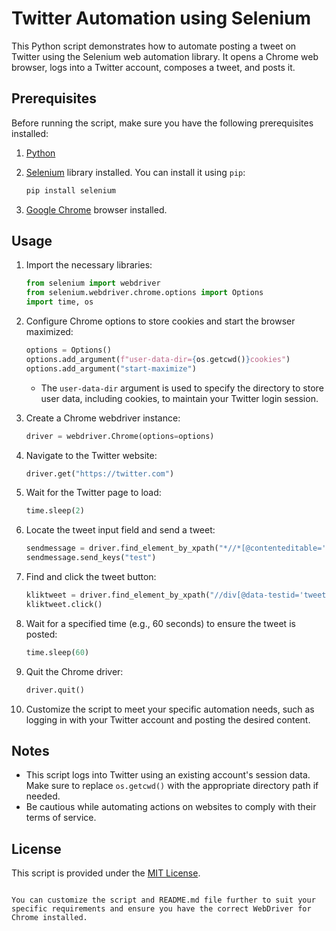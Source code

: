 # Twitter Automation using Selenium

This Python script demonstrates how to automate posting a tweet on Twitter using the Selenium web automation library. It opens a Chrome web browser, logs into a Twitter account, composes a tweet, and posts it.

## Prerequisites

Before running the script, make sure you have the following prerequisites installed:

1. [Python](https://www.python.org/downloads/)
2. [Selenium](https://selenium-python.readthedocs.io/installation.html) library installed. You can install it using `pip`:

   ```bash
   pip install selenium
   ```

3. [Google Chrome](https://www.google.com/chrome/) browser installed.

## Usage

1. Import the necessary libraries:

   ```python
   from selenium import webdriver
   from selenium.webdriver.chrome.options import Options
   import time, os
   ```

2. Configure Chrome options to store cookies and start the browser maximized:

   ```python
   options = Options()
   options.add_argument(f"user-data-dir={os.getcwd()}cookies")
   options.add_argument("start-maximize")
   ```

   - The `user-data-dir` argument is used to specify the directory to store user data, including cookies, to maintain your Twitter login session.

3. Create a Chrome webdriver instance:

   ```python
   driver = webdriver.Chrome(options=options)
   ```

4. Navigate to the Twitter website:

   ```python
   driver.get("https://twitter.com")
   ```

5. Wait for the Twitter page to load:

   ```python
   time.sleep(2)
   ```

6. Locate the tweet input field and send a tweet:

   ```python
   sendmessage = driver.find_element_by_xpath("*//*[@contenteditable='true']")
   sendmessage.send_keys("test")
   ```

7. Find and click the tweet button:

   ```python
   kliktweet = driver.find_element_by_xpath("//div[@data-testid='tweetButtonInline']")
   kliktweet.click()
   ```

8. Wait for a specified time (e.g., 60 seconds) to ensure the tweet is posted:

   ```python
   time.sleep(60)
   ```

9. Quit the Chrome driver:

   ```python
   driver.quit()
   ```

10. Customize the script to meet your specific automation needs, such as logging in with your Twitter account and posting the desired content.

## Notes

- This script logs into Twitter using an existing account's session data. Make sure to replace `os.getcwd()` with the appropriate directory path if needed.
- Be cautious while automating actions on websites to comply with their terms of service.

## License

This script is provided under the [MIT License](LICENSE).
```

You can customize the script and README.md file further to suit your specific requirements and ensure you have the correct WebDriver for Chrome installed.
